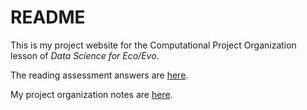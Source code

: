 # README

This is my project website for the Computational Project Organization lesson of *Data Science for Eco/Evo*.

The reading assessment answers are [here](reading.md).

My project organization notes are [here](proj_org_notes.md).


